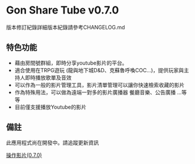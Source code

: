 Gon Share Tube v0.7.0
=============

版本修訂紀錄詳細版本紀錄請參考CHANGELOG.md

特色功能
-------------

* 藉由房間號群組，即時分享youtube影片的平台。
* 適合使用在TRPG遊玩 (龍與地下城D&D、克蘇魯呼喚COC...)，提供玩家與主持人即時播放歌單及音效
* 可以作為一般的影片管理工具，影片清單管理可以讓你快速檢索收藏的影片
* 作為特殊用法，可以做為遠端一對多的影片廣播器 餐廳音樂、公告廣播 ...等等
* 目前僅支援播放Youtube的影片

備註
-------------
此應用程式尚在開發中。請追蹤更新資訊

[操作影片(0.7.0)](https://www.youtube.com/watch?v=H6fuqCvbCCU&ab_channel=HGon "GonShareTube")
